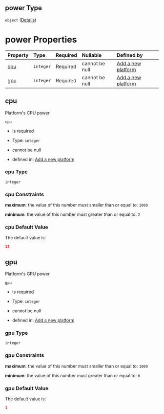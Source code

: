 ## power Type

`object` ([Details](add-platform-properties-power.md))

# power Properties

| Property    | Type      | Required | Nullable       | Defined by                                                                                                                 |
| :---------- | :-------- | :------- | :------------- | :------------------------------------------------------------------------------------------------------------------------- |
| [cpu](#cpu) | `integer` | Required | cannot be null | [Add a new platform](add-platform-properties-power-properties-cpu.md "add-platform.json#/properties/power/properties/cpu") |
| [gpu](#gpu) | `integer` | Required | cannot be null | [Add a new platform](add-platform-properties-power-properties-gpu.md "add-platform.json#/properties/power/properties/gpu") |

## cpu

Platform's CPU power

`cpu`

*   is required

*   Type: `integer`

*   cannot be null

*   defined in: [Add a new platform](add-platform-properties-power-properties-cpu.md "add-platform.json#/properties/power/properties/cpu")

### cpu Type

`integer`

### cpu Constraints

**maximum**: the value of this number must smaller than or equal to: `1000`

**minimum**: the value of this number must greater than or equal to: `2`

### cpu Default Value

The default value is:

```json
12
```

## gpu

Platform's GPU power

`gpu`

*   is required

*   Type: `integer`

*   cannot be null

*   defined in: [Add a new platform](add-platform-properties-power-properties-gpu.md "add-platform.json#/properties/power/properties/gpu")

### gpu Type

`integer`

### gpu Constraints

**maximum**: the value of this number must smaller than or equal to: `1000`

**minimum**: the value of this number must greater than or equal to: `0`

### gpu Default Value

The default value is:

```json
1
```
